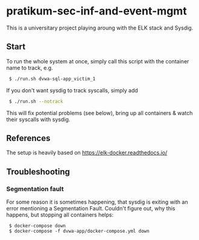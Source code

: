 # pratikum-sec-inf-and-event-mgmt
This is a universitary project playing aroung with the ELK stack and Sysdig.

## Start
To run the whole system at once, simply call this script with the container name to track, e.g.
```bash
 $ ./run.sh dvwa-sql-app_victim_1
```
If you don't want sysdig to track syscalls, simply add
```bash
 $ ./run.sh --notrack
```
This will fix potential problems (see below), bring up all containers & watch their syscalls with sysdig.

## References
The setup is heavily based on https://elk-docker.readthedocs.io/

## Troubleshooting

### Segmentation fault

For some reason it is sometimes happening, that sysdig is exiting with an error mentioning a Segmentation Fault.
Couldn't figure out, why this happens, but stopping all containers helps:
```
 $ docker-compose down
 $ docker-compose -f dvwa-app/docker-compose.yml down
```
